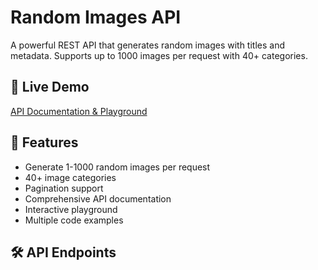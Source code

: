 # Random Images API

A powerful REST API that generates random images with titles and metadata. Supports up to 1000 images per request with 40+ categories.

## 🚀 Live Demo
[API Documentation & Playground](https://your-app-name.vercel.app)

## 📖 Features
- Generate 1-1000 random images per request
- 40+ image categories
- Pagination support
- Comprehensive API documentation
- Interactive playground
- Multiple code examples

## 🛠️ API Endpoints
